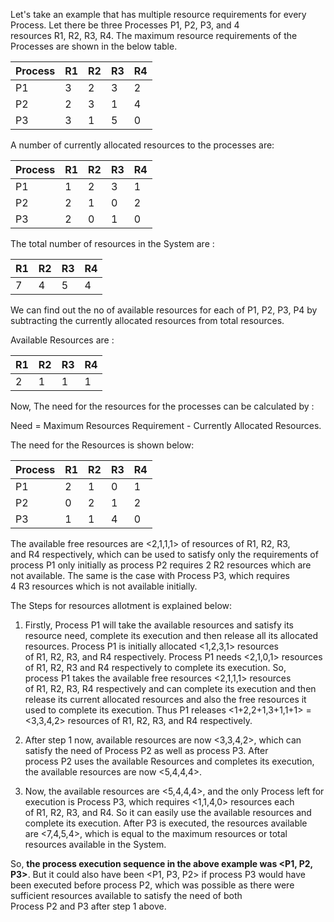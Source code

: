Let's take an example that has multiple resource requirements for every Process. Let there be three Processes P1, P2, P3, and 4 resources R1, R2, R3, R4. The maximum resource requirements of the Processes are shown in the below table.

|Process|R1|R2|R3|R4|
|---|---|---|---|---|
|P1|3|2|3|2|
|P2|2|3|1|4|
|P3|3|1|5|0|

A number of currently allocated resources to the processes are:

|Process|R1|R2|R3|R4|
|---|---|---|---|---|
|P1|1|2|3|1|
|P2|2|1|0|2|
|P3|2|0|1|0|

The total number of resources in the System are :

|R1|R2|R3|R4|
|---|---|---|---|
|7|4|5|4|

We can find out the no of available resources for each of P1, P2, P3, P4 by subtracting the currently allocated resources from total resources.

Available Resources are :

|R1|R2|R3|R4|
|---|---|---|---|
|2|1|1|1|

Now, The need for the resources for the processes can be calculated by :

Need = Maximum Resources Requirement - Currently Allocated Resources.

The need for the Resources is shown below:

|Process|R1|R2|R3|R4|
|---|---|---|---|---|
|P1|2|1|0|1|
|P2|0|2|1|2|
|P3|1|1|4|0|

The available free resources are <2,1,1,1> of resources of R1, R2, R3, and R4 respectively, which can be used to satisfy only the requirements of process P1 only initially as process P2 requires 2 R2 resources which are not available. The same is the case with Process P3, which requires 4 R3 resources which is not available initially.

The Steps for resources allotment is explained below:

1. Firstly, Process P1 will take the available resources and satisfy its resource need, complete its execution and then release all its allocated resources. Process P1 is initially allocated <1,2,3,1> resources of R1, R2, R3, and R4 respectively. Process P1 needs <2,1,0,1> resources of R1, R2, R3 and R4 respectively to complete its execution. So, process P1 takes the available free resources <2,1,1,1> resources of R1, R2, R3, R4 respectively and can complete its execution and then release its current allocated resources and also the free resources it used to complete its execution. Thus P1 releases <1+2,2+1,3+1,1+1> = <3,3,4,2> resources of R1, R2, R3, and R4 respectively.
    
2. After step 1 now, available resources are now <3,3,4,2>, which can satisfy the need of Process P2 as well as process P3. After process P2 uses the available Resources and completes its execution, the available resources are now <5,4,4,4>.
    
3. Now, the available resources are <5,4,4,4>, and the only Process left for execution is Process P3, which requires <1,1,4,0> resources each of R1, R2, R3, and R4. So it can easily use the available resources and complete its execution. After P3 is executed, the resources available are <7,4,5,4>, which is equal to the maximum resources or total resources available in the System.
    

So, **the process execution sequence in the above example was <P1, P2, P3>**. But it could also have been <P1, P3, P2> if process P3 would have been executed before process P2, which was possible as there were sufficient resources available to satisfy the need of both Process P2 and P3 after step 1 above.